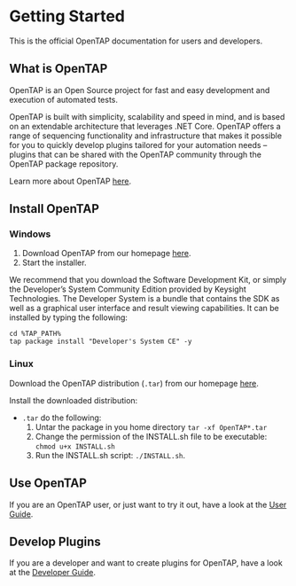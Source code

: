 # Getting Started
This is the official OpenTAP documentation for users and developers.


## What is OpenTAP

OpenTAP is an Open Source project for fast and easy development and execution of automated tests. 

OpenTAP is built with simplicity, scalability and speed in mind, and is based on an extendable architecture that leverages .NET Core. 
OpenTAP offers a range of sequencing functionality and infrastructure that makes it possible for you to quickly develop plugins tailored for your automation needs – plugins that can be shared with the OpenTAP community through the OpenTAP package repository. 

Learn more about OpenTAP [here](http://opentap.io).



## Install OpenTAP
### Windows
1. Download OpenTAP from our homepage [here](https://www.opentap.io/download.html). 
2. Start the installer.

We recommend that you download the Software Development Kit, or simply the Developer’s System Community Edition provided by Keysight Technologies. The Developer System is a bundle that contains the SDK as well as a graphical user interface and result viewing capabilities. It can be installed by typing the following:
```
cd %TAP_PATH%
tap package install "Developer's System CE" -y
```

### Linux
<!--When installing on Linux there are a few options:-->

Download the OpenTAP distribution (`.tar`<!--, `.dep` or `.rpm`-->) from our homepage [here](https://www.opentap.io/download.html). 

Install the downloaded distribution:

<!--- `.dep` run `sudo apt install ./OpenTAP*.deb`
- `.rpm` run `sudo dnf install ./OpenTAP*.rpm`-->
- `.tar` do the following:
	1. Untar the package in you home directory `tar -xf OpenTAP*.tar`
	2. Change the permission of the INSTALL.sh file to be executable: `chmod u+x INSTALL.sh`
	3. Run the INSTALL.sh script: `./INSTALL.sh`.


## Use OpenTAP
If you are an OpenTAP user, or just want to try it out, have a look at the [User Guide](User%20Guide/Introduction/).


## Develop Plugins
If you are a developer and want to create plugins for OpenTAP, have a look at the [Developer Guide](Developer%20Guide/Introduction/).
